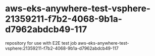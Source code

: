 # aws-eks-anywhere-test-vsphere-21359211-f7b2-4068-9b1a-d7962abdcb49-117
repository for use with E2E test job aws-eks-anywhere-test-vsphere:21359211-f7b2-4068-9b1a-d7962abdcb49-117
